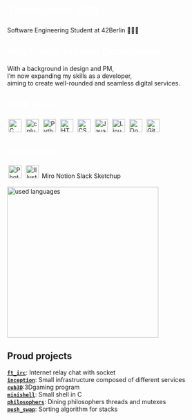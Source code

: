 <h1 align="left"><span style="color: white;">Taekeundo 🇰🇷</span></h1>
Software Engineering Student at 42Berlin 🧑🏻‍💻

<h2 align="left"><span style="color: white;">Why I chose to Learn Development</h2>
With a background in design and PM,<br>
I’m now expanding my skills as a developer,<br>
aiming to create well-rounded and seamless digital services.

<h2 align="left"><span style="color: white;">Tech Stack </h2>
<img style="margin: 3px" src="https://profilinator.rishav.dev/skills-assets/c-original.svg" alt="C" width="30"  height="30"/>
<img style="margin: 3px" src="https://profilinator.rishav.dev/skills-assets/cplusplus-original.svg" alt="cplusplus" width="30" height="30"/>
<img style="margin: 3px" src="https://profilinator.rishav.dev/skills-assets/python-original.svg" alt="Python" height="30" />
<img style="margin: 3px" src="https://profilinator.rishav.dev/skills-assets/html5-original-wordmark.svg" alt="HTML5" height="30" width="30"/>
<img style="margin: 3px" src="https://profilinator.rishav.dev/skills-assets/css3-original-wordmark.svg" alt="CSS3" height="30"
width="30"/>
<img style="margin: 3px" src="https://profilinator.rishav.dev/skills-assets/javascript-original.svg" alt="JavaScript" height="30"/>
<img style="margin: 3px" src="https://profilinator.rishav.dev/skills-assets/linux-original.svg" alt="Linux" height="30" />
<a href="https://www.docker.com/" target="_blank"><img style="margin: 3px" src="https://profilinator.rishav.dev/skills-assets/docker-original-wordmark.svg" alt="Docker" height="30" /></a>
<img style="margin: 3px" src="https://github.githubassets.com/images/modules/logos_page/GitHub-Mark.png" alt="GitHub" height="30"/>


<h2 align="left"><span style="color: white;">Other skills </h2>
<a href="https://www.adobe.com/in/products/photoshop.html" target="_blank"><img style="margin: 3px" src="https://profilinator.rishav.dev/skills-assets/photoshop-plain.svg" alt="Photoshop" height="30" /></a>
<a href="https://www.adobe.com/in/products/illustrator.html" target="_blank"><img style="margin: 3px" src="https://profilinator.rishav.dev/skills-assets/adobe_illustrator-icon.svg" alt="Illustrator" height="30" /></a> 
Miro Notion Slack Sketchup

<br>
<div align="left">
  <br/>
  <img src="https://github-readme-stats.vercel.app/api/top-langs/?username=Taekeundo&hide=roff&count_private=true&disable_animations=false&theme=tokyonight&locale=en&hide_border=false" height="350" alt="used languages"  />
  <br/>
</div>

## Proud projects <br/>

  [**`ft_irc`**](https://github.com/Taekeundo/42berlin/tree/main/Circle_05/ft_irc): Internet relay chat with socket<br>
  [**`inception`**](https://github.com/Taekeundo/42berlin/tree/main/Circle_05/Inception): Small infrastructure composed of different services<br>
  [**`cub3D`**](https://github.com/Taekeundo/42berlin/tree/main/Circle_04/cub3d):3Dgaming program<br>
  [**`minishell`**](https://github.com/Taekeundo/minishell): Small shell in C<br>
  [**`philosophers`**](https://github.com/Taekeundo/42berlin/tree/main/Circle_03/Philosophers): Dining philosophers threads and mutexes<br>
  [**`push_swap`**](https://github.com/Taekeundo/42berlin/tree/main/Circle_02/push_swap): Sorting algorithm for stacks<br>
